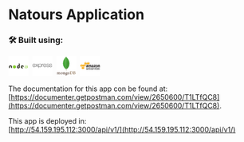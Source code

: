 # Natours Application

<!--  modern technologies: node.js, express, mongoDB, mongoose, etc. -->
### :hammer_and_wrench: Built using:
<div>
  <img src="https://github.com/devicons/devicon/blob/master/icons/nodejs/nodejs-original-wordmark.svg" title="NodeJS" alt="NodeJS" width="40"   height="40"/>&nbsp;
  <img src="https://github.com/devicons/devicon/blob/master/icons/express/express-original-wordmark.svg" title="Express" alt="Express" width="40"   height="40"/>&nbsp;
  <img src="https://github.com/devicons/devicon/blob/master/icons/mongodb/mongodb-original-wordmark.svg" title="Mongo" alt="Mongo" width="40"   height="40"/>&nbsp;
  <img src="https://github.com/devicons/devicon/blob/master/icons/amazonwebservices/amazonwebservices-original-wordmark.svg" title="AWS" alt="AWS" width="40" height="40"/>&nbsp;
  </div>

The documentation for this app con be found at: <br />
[https://documenter.getpostman.com/view/2650600/T1LTfQC8](https://documenter.getpostman.com/view/2650600/T1LTfQC8).

This app is deployed in: <br />
[http://54.159.195.112:3000/api/v1/](http://54.159.195.112:3000/api/v1/)
